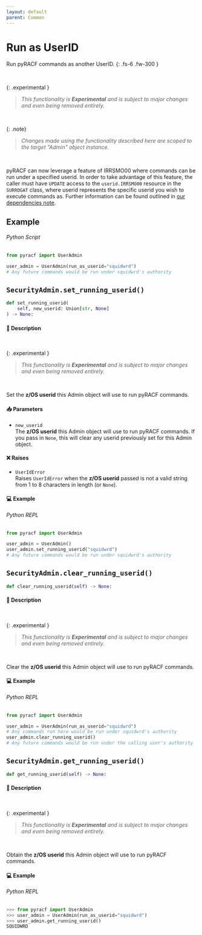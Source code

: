 ```yaml
---
layout: default
parent: Common
---
```


# Run as UserID

Run pyRACF commands as another UserID.
{: .fs-6 .fw-300 }

&nbsp;

{: .experimental }
> _This functionality is **Experimental** and is subject to major changes and even being removed entirely._

&nbsp;

{: .note}
> _Changes made using the functionality described here are scoped to the target "Admin" object instance._

&nbsp;

pyRACF can now leverage a feature of IRRSMO00 where commands can be run under a specified userid. In order to take advantage of this feature, the caller must have `UPDATE` access to the `userid.IRRSMO00` resource in the `SURROGAT` class, where userid represents the specific userid you wish to execute commands as. Further information can be found outlined in [our dependencies note](../../index).

## Example

###### Python Script
```python 
from pyracf import UserAdmin

user_admin = UserAdmin(run_as_userid="squidwrd")
# Any future commands would be run under squidwrd's authority
```

## `SecurityAdmin.set_running_userid()`

```python
def set_running_userid(
    self, new_userid: Union[str, None]
) -> None:
```

#### 📄 Description

&nbsp;

{: .experimental }
> _This functionality is **Experimental** and is subject to major changes and even being removed entirely._

&nbsp;

Set the **z/OS userid** this Admin object will use to run pyRACF commands.

#### 📥 Parameters
* `new_userid`<br>
  The **z/OS userid** this Admin object will use to run pyRACF commands. If you pass in `None`, this will clear any userid previously set for this Admin object.

#### ❌ Raises
* `UserIdError`<br>
  Raises `UserIdError` when the **z/OS userid** passed is not a valid string from 1 to 8 characters in length (or `None`).

#### 💻 Example

###### Python REPL
```python 
from pyracf import UserAdmin

user_admin = UserAdmin()
user_admin.set_running_userid("squidwrd")
# Any future commands would be run under squidwrd's authority
```

## `SecurityAdmin.clear_running_userid()`

```python
def clear_running_userid(self) -> None:
```

#### 📄 Description

&nbsp;

{: .experimental }
> _This functionality is **Experimental** and is subject to major changes and even being removed entirely._

&nbsp;

Clear the **z/OS userid** this Admin object will use to run pyRACF commands.

#### 💻 Example

###### Python REPL
```python 
from pyracf import UserAdmin

user_admin = UserAdmin(run_as_userid="squidwrd")
# Any commands run here would be run under squidwrd's authority
user_admin.clear_running_userid()
# Any future commands would be run under the calling user's authority
```

## `SecurityAdmin.get_running_userid()`

```python
def get_running_userid(self) -> None:
```

#### 📄 Description

&nbsp;

{: .experimental }
> _This functionality is **Experimental** and is subject to major changes and even being removed entirely._

&nbsp;

Obtain the **z/OS userid** this Admin object will use to run pyRACF commands.

#### 💻 Example

###### Python REPL
```python 
>>> from pyracf import UserAdmin
>>> user_admin = UserAdmin(run_as_userid="squidwrd")
>>> user_admin.get_running_userid()
SQUIDWRD
```